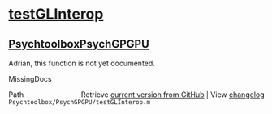 # [testGLInterop](testGLInterop)
## [Psychtoolbox](Psychtoolbox)[PsychGPGPU](PsychGPGPU)

Adrian, this function is not yet documented.


 MissingDocs



<div class="code_header" style="text-align:right;">
  <span style="float:left;">Path&nbsp;&nbsp;</span> <span class="counter">Retrieve <a href=
  "https://raw.github.com/Psychtoolbox-3/Psychtoolbox-3/beta/Psychtoolbox/PsychGPGPU/testGLInterop.m">current version from GitHub</a> | View <a href=
  "https://github.com/Psychtoolbox-3/Psychtoolbox-3/commits/beta/Psychtoolbox/PsychGPGPU/testGLInterop.m">changelog</a></span>
</div>
<div class="code">
  <code>Psychtoolbox/PsychGPGPU/testGLInterop.m</code>
</div>

